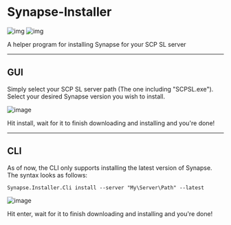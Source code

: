 # Synapse-Installer
![img](https://img.shields.io/github/languages/code-size/AlmightyLks/Synapse-Installer?style=flat-square)
![img](https://img.shields.io/github/license/AlmightyLks/Synapse-Installer?style=flat-square)

A helper program for installing Synapse for your SCP SL server

---

## GUI

Simply select your SCP SL server path (The one including "SCPSL.exe").  
Select your desired Synapse version you wish to install.  

![image](https://user-images.githubusercontent.com/54688434/120837083-96118a00-c566-11eb-8c2c-a839bf00b6e0.png)

Hit install, wait for it to finish downloading and installing and you're done!


---

## CLI

As of now, the CLI only supports installing the latest version of Synapse.  
The syntax looks as follows:  

```
Synapse.Installer.Cli install --server "My\Server\Path" --latest
```
![image](https://user-images.githubusercontent.com/54688434/120837351-df61d980-c566-11eb-8c9f-7ed8c60a7592.png)

Hit enter, wait for it to finish downloading and installing and you're done!
